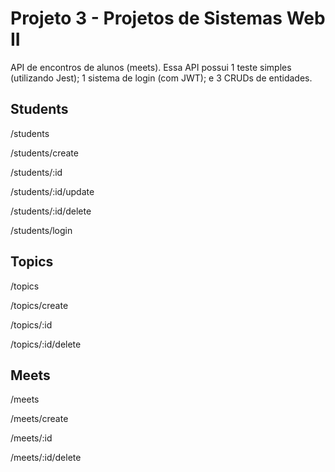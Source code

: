 # Projeto 3 - Projetos de Sistemas Web II

API de encontros de alunos (meets). Essa API possui 1 teste simples (utilizando Jest); 1 sistema de login (com JWT); e 3 CRUDs de entidades.

## Students

/students

/students/create

/students/:id

/students/:id/update

/students/:id/delete

/students/login

## Topics

/topics

/topics/create

/topics/:id

/topics/:id/delete

## Meets

/meets

/meets/create

/meets/:id

/meets/:id/delete
